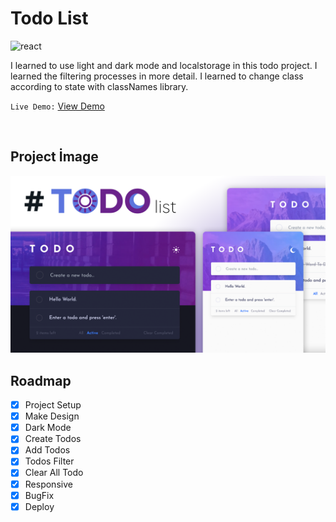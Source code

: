 # **Todo List**


![react](https://img.shields.io/badge/React-20232A?style=for-the-badge&logo=react&logoColor=61DAFB)

I learned to use light and dark mode and localstorage in this todo project. I learned the filtering processes in more detail. I learned to change class according to state with classNames library.

`Live Demo:` [View Demo](https://azateser.github.io/15-React-Project/5.%20Todo%20List/Live/)

<br>

## Project İmage


![todo-list](../0.%20projectImages/5-todo-list.png)


## Roadmap

- [x] Project Setup <br />
- [x] Make Design <br />
- [x] Dark Mode <br />
- [x] Create Todos <br />
- [x] Add Todos <br />
- [x] Todos Filter <br />
- [x] Clear All Todo <br />
- [x] Responsive <br />
- [x] BugFix <br />
- [x] Deploy <br />
